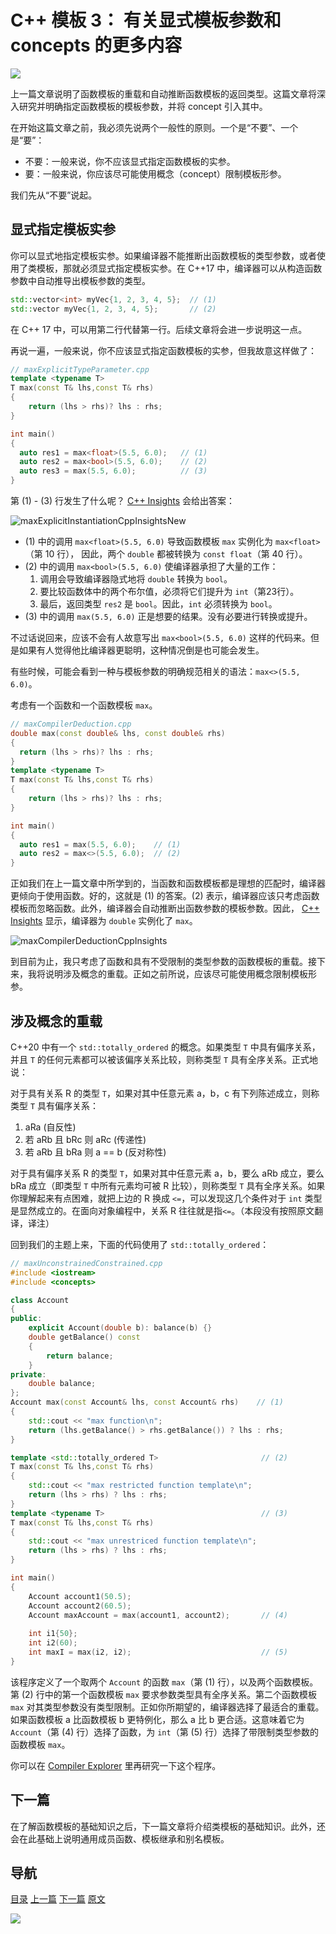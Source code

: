 # C++ 模板 3： 有关显式模板参数和 concepts 的更多内容

![](img/模板2.png)

上一篇文章说明了函数模板的重载和自动推断函数模板的返回类型。这篇文章将深入研究并明确指定函数模板的模板参数，并将 concept 引入其中。

在开始这篇文章之前，我必须先说两个一般性的原则。一个是“不要”、一个是“要”：

* 不要：一般来说，你不应该显式指定函数模板的实参。
* 要：一般来说，你应该尽可能使用概念（concept）限制模板形参。

我们先从“不要”说起。

## 显式指定模板实参

你可以显式地指定模板实参。如果编译器不能推断出函数模板的类型参数，或者使用了类模板，那就必须显式指定模板实参。在 C++17 中，编译器可以从构造函数参数中自动推导出模板参数的类型。 

```C++
std::vector<int> myVec{1, 2, 3, 4, 5};  // (1)
std::vector myVec{1, 2, 3, 4, 5};       // (2)
```

在 C++ 17 中，可以用第二行代替第一行。后续文章将会进一步说明这一点。

再说一遍，一般来说，你不应该显式指定函数模板的实参，但我故意这样做了：

```C++
// maxExplicitTypeParameter.cpp
template <typename T>
T max(const T& lhs,const T& rhs)
{
    return (lhs > rhs)? lhs : rhs;
}

int main()
{
  auto res1 = max<float>(5.5, 6.0);   // (1)
  auto res2 = max<bool>(5.5, 6.0);    // (2)
  auto res3 = max(5.5, 6.0);          // (3)
}
```

 第 (1) - (3) 行发生了什么呢？ [C++ Insights](https://cppinsights.io/lnk?code=Ly8gbWF4RXhwbGljaXRUeXBlUGFyYW1ldGVyLmNwcAoKdGVtcGxhdGUgPHR5cGVuYW1lIFQ+ClQgbWF4KFQgbGhzLFQgcmhzKSB7CiAgICByZXR1cm4gKGxocyA+IHJocyk/IGxocyA6IHJoczsKfQoKaW50IG1haW4oKSB7CiAgCiAgYXV0byByZXMxID0gbWF4PGZsb2F0Pig1LjUsIDYuMCk7CiAgYXV0byByZXN0MiA9IG1heDxib29sPig1LjUsIDYuMCk7CiAgYXV0byByZXMzID0gbWF4KDUuNSwgNi4wKTsKICAKfQ==&insightsOptions=cpp11&std=cpp11&rev=1.0) 会给出答案：

 ![maxExplicitInstantiationCppInsightsNew](img/maxExplicitInstantiationCppInsightsNew.png) 

- (1) 中的调用 `max<float>(5.5, 6.0)` 导致函数模板 `max` 实例化为 `max<float>`（第 10 行）， 因此，两个 `double` 都被转换为 `const float`（第 40 行）。 
- (2) 中的调用 `max<bool>(5.5, 6.0)` 使编译器承担了大量的工作：
  1. 调用会导致编译器隐式地将 `double` 转换为 `bool`。
  2. 要比较函数体中的两个布尔值，必须将它们提升为 `int`（第23行）。
  3. 最后，返回类型 `res2` 是 `bool`。因此，`int` 必须转换为 `bool`。
- (3) 中的调用 `max(5.5, 6.0)` 正是想要的结果。没有必要进行转换或提升。

不过话说回来，应该不会有人故意写出 `max<bool>(5.5, 6.0)` 这样的代码来。但是如果有人觉得他比编译器更聪明，这种情况倒是也可能会发生。

有些时候，可能会看到一种与模板参数的明确规范相关的语法：`max<>(5.5, 6.0)`。

考虑有一个函数和一个函数模板 `max`。

```C++
// maxCompilerDeduction.cpp
double max(const double& lhs, const double& rhs)
{
  return (lhs > rhs)? lhs : rhs;
}
template <typename T>
T max(const T& lhs,const T& rhs)
{
    return (lhs > rhs)? lhs : rhs;
}

int main()
{
  auto res1 = max(5.5, 6.0);    // (1)
  auto res2 = max<>(5.5, 6.0);  // (2)
}
```

正如我们在上一篇文章中所学到的，当函数和函数模板都是理想的匹配时，编译器更倾向于使用函数。好的，这就是 (1) 的答案。(2) 表示，编译器应该只考虑函数模板而忽略函数。此外，编译器会自动推断出函数参数的模板参数。因此， [C++ Insights](https://cppinsights.io/lnk?code=Ly8gbWF4Q29tcGlsZXJEZWR1Y3Rpb24uY3BwCgpkb3VibGUgbWF4KGNvbnN0IGRvdWJsZSYgbGhzLCBjb25zdCBkb3VibGUmIHJocykgewogIHJldHVybiAobGhzID4gcmhzKT8gbGhzIDogcmhzOwp9Cgp0ZW1wbGF0ZSA8dHlwZW5hbWUgVD4KVCBtYXgoY29uc3QgVCYgbGhzLGNvbnN0IFQmIHJocykgewogICAgcmV0dXJuIChsaHMgPiByaHMpPyBsaHMgOiByaHM7Cn0KCmludCBtYWluKCkgewogIAogIGF1dG8gcmVzMSA9IG1heCg1LjUsIDYuMCk7CiAgYXV0byByZXMyID0gbWF4PD4oNS41LCA2LjApOwogIAp9&insightsOptions=cpp11&std=cpp11&rev=1.0) 显示，编译器为 `double` 实例化了 `max`。

 ![maxCompilerDeductionCppInsights](img/maxCompilerDeductionCppInsights.png) 

到目前为止，我只考虑了函数和具有不受限制的类型参数的函数模板的重载。接下来，我将说明涉及概念的重载。正如之前所说，应该尽可能使用概念限制模板形参。

## 涉及概念的重载

C++20 中有一个 `std::totally_ordered` 的概念。如果类型 `T` 中具有偏序关系，并且 `T` 的任何元素都可以被该偏序关系比较，则称类型 `T` 具有全序关系。正式地说：

对于具有关系 R 的类型 `T`，如果对其中任意元素 a，b，c 有下列陈述成立，则称类型 `T` 具有偏序关系：

1. aRa (自反性)
2. 若 aRb 且 bRc 则 aRc (传递性)
3. 若 aRb 且 bRa 则 a == b (反对称性)

对于具有偏序关系 R 的类型 `T`，如果对其中任意元素 a，b，要么 aRb 成立，要么 bRa 成立（即类型 `T` 中所有元素均可被 R 比较），则称类型 `T` 具有全序关系。如果你理解起来有点困难，就把上边的 R 换成 `<=`，可以发现这几个条件对于 `int` 类型是显然成立的。在面向对象编程中，关系 R 往往就是指`<=`。（本段没有按照原文翻译，译注）

回到我们的主题上来，下面的代码使用了 `std::totally_ordered`：

```C++
// maxUnconstrainedConstrained.cpp
#include <iostream>
#include <concepts>

class Account
{
public:
    explicit Account(double b): balance(b) {}
    double getBalance() const
    { 
        return balance;
    }
private:
    double balance;
};
Account max(const Account& lhs, const Account& rhs)    // (1)
{
    std::cout << "max function\n";
    return (lhs.getBalance() > rhs.getBalance()) ? lhs : rhs;
}

template <std::totally_ordered T>                       // (2)
T max(const T& lhs,const T& rhs)
{                     
    std::cout << "max restricted function template\n";
    return (lhs > rhs) ? lhs : rhs;
}
template <typename T>                                   // (3)
T max(const T& lhs,const T& rhs)
{                   
    std::cout << "max unrestriced function template\n";
    return (lhs > rhs) ? lhs : rhs;
}

int main()
{
    Account account1(50.5);
    Account account2(60.5);
    Account maxAccount = max(account1, account2);       // (4)
  
    int i1{50};
    int i2(60);
    int maxI = max(i2, i2);                             // (5)
}
```

该程序定义了一个取两个 `Account` 的函数 `max`（第 (1) 行），以及两个函数模板。第 (2) 行中的第一个函数模板 `max` 要求参数类型具有全序关系。第二个函数模板 `max` 对其类型参数没有类型限制。正如你所期望的，编译器选择了最适合的重载。如果函数模板 a 比函数模板 b 更特例化，那么 a 比 b 更合适。这意味着它为 `Account`（第 (4) 行）选择了函数，为 `int`（第 (5) 行）选择了带限制类型参数的函数模板 `max`。

 你可以在 [Compiler Explorer](https://godbolt.org/z/4ThvMqbz4) 里再研究一下这个程序。 

## 下一篇

在了解函数模板的基础知识之后，下一篇文章将介绍类模板的基础知识。此外，还会在此基础上说明通用成员函数、模板继承和别名模板。

## 导航

[目录](https://github.com/yqZhang4480/TranslateBlogs/blob/master/CPP_Templates/目录.md)	[上一篇](https://github.com/yqZhang4480/TranslateBlogs/blob/master/CPP_Templates/模板2.md)	[下一篇](https://github.com/yqZhang4480/TranslateBlogs/blob/master/CPP_Templates/模板4.md)	[原文](http://www.modernescpp.com/index.php/function-templates-more-details)

![](./img/tail.png)